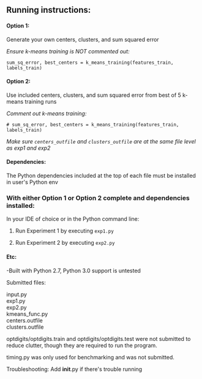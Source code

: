 ## Running instructions:

#### Option 1: 
Generate your own centers, clusters, and sum squared error

*Ensure k-means training is NOT commented out:*
```
sum_sq_error, best_centers = k_means_training(features_train, labels_train)
```

#### Option 2: 
Use included centers, clusters, and sum squared error from best of 5 k-means training runs

*Comment out k-means training:*
```
# sum_sq_error, best_centers = k_means_training(features_train, labels_train)
```

*Make sure `centers_outfile` and `clusters_outfile` are at the same file level as exp1 and exp2*

#### Dependencies:
The Python dependencies included at the top of each file must be installed in user's Python env

### With either Option 1 or Option 2 complete and dependencies installed:
In your IDE of choice or in the Python command line:

1. Run Experiment 1 by executing `exp1.py`

2. Run Experiment 2 by executing `exp2.py`

#### Etc:
-Built with Python 2.7, Python 3.0 support is untested

Submitted files:

input.py  
exp1.py  
exp2.py  
kmeans_func.py  
centers.outfile  
clusters.outfile  

optdigits/optdigits.train and optdigits/optdigits.test were not submitted to reduce clutter, though they are required to run the program.

timing.py was only used for benchmarking and was not submitted.

Troubleshooting:
Add __init__.py if there's trouble running
